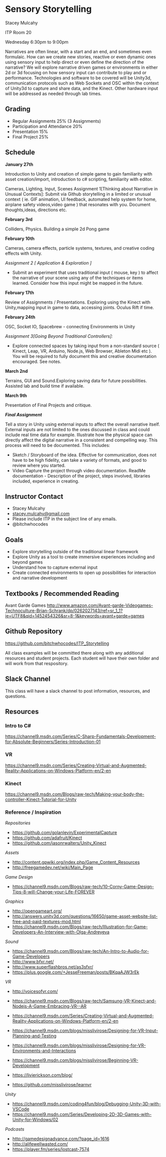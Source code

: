 # Sensory Storytelling
Stacey Mulcahy 

ITP Room 20 

Wednesday 6:30pm to 9:00pm 

Narratives are often linear, with a start and an end, and sometimes even formulaic. How can we
create new stories, reactive or even dynamic ones using sensory input to help direct or even define the direction of the narrative? We will explore narrative driven games or environments in either 2d or 3d focusing on how sensory input can contribute to play and or performance.
Technologies and software to be covered will be Unity3d, communication protocols such as Web Sockets and OSC within the context of Unity3d to capture and share data, and the Kinect. Other hardware input will be addressed as needed through lab times.

## Grading
- Regular Assignments 25% (3 Assignments) 
- Participation and Attendance 20%
- Presentation 15%
- Final Project 25%

## Schedule

**January 27th**

Introduction to Unity and creation of simple game to gain familiarity with asset creation/import, introduction to c# scripting, familiarity with editor. 

Cameras, Lighting, Input, Scenes
Assignment 1[Thinking about Narrative in Unusual Contexts]: Submit via Github storytelling in a limited or unusual context ( ie. GIF animation, UI feedback, automated help system for home, airplane safety videos,video game ) that resonates with you. Document thoughts,ideas, directions etc. 

**February 3rd**

Colliders, Physics. Building a simple 2d Pong game

**February 10th**

Cameras, camera effects, particle systems, textures, and creative coding effects with Unity.

_Assignment 2 [ Application & Exploration ]_
- Submit an experiment that  uses traditional input ( mouse, key ) to affect the narrative of your scene using any of the techniques or items learned. Consider how this input might be mapped in the future. 

**February 17th**

Review of Assignments / Presentations. Exploring using the Kinect with Unity,mapping input in game to data, accessing joints. Oculus Rift if time. 

**February 24th**

OSC, Socket IO, Spacebrew - connecting Environments in Unity

*Assignment 3[Going Beyond Traditional Controllers]:* 

- Explore connected spaces by taking input from a non-standard source ( Kinect, Leap, VR, Arduino, Node.js, Web Browser, Ableton Midi etc ). You will be required to fully document this and creative documentation encouraged. See notes. 

**March  2nd**

Terrains, GUI and Sound.Exploring saving data for future possibilities.  Assisted lab and build time if available.  

**March 9th**

Presentation of Final Projects and critique.

***Final Assignment***

Tell a story in Unity using external inputs to affect the overall narrative itself. External inputs are not limited to the ones discussed in class and could include real time data for example.  Illustrate how the physical space can directly affect the digital narrative in a consistent and compelling way. This process will need to be documented. This includes:

- Sketch / Storyboard of the idea. Effective for communication, does not have to be high fidelity, can take a variety of formats, and good to review where you started. 
- Video Capture the project through video documentation. 
ReadMe documentation - Description of the project, steps involved, libraries included, experience in creating.

## Instructor Contact ##
- Stacey Mulcahy
- stacey.mulcahy@gmail.com
- Please include ITP in the subject line of any emails. 
- @bitchwhocodes

## Goals ##
- Explore storytelling outside of the traditional linear framework
- Explore Unity as a tool to create immersive experiences including and beyond games
- Understand how to capture external input 
- Create connected environments to open up possibilities for interaction and narrative development

## Textbooks / Recommended Reading ##
Avant Garde Games
http://www.amazon.com/Avant-garde-Videogames-Technoculture-Brian-Schrank/dp/0262027143/ref=sr_1_1?ie=UTF8&qid=1452454326&sr=8-1&keywords=avant+garde+games

## Github Repository ##
https://github.com/bitchwhocodes/ITP_Storytelling

All class examples will be committed there along with any additional resources and student projects. Each student will have their own folder and will work from that respository. 

## Slack Channel ##
This class will have a slack channel to post information, resources, and questions. 

## Resources ##
### Intro to C# 
https://channel9.msdn.com/Series/C-Sharp-Fundamentals-Development-for-Absolute-Beginners/Series-Introduction-01

### VR ###
https://channel9.msdn.com/Series/Creating-Virtual-and-Augmented-Reality-Applications-on-Windows-Platform-en/2-en

### Kinect ###
https://channel9.msdn.com/Blogs/raw-tech/Making-your-body-the-controller-Kinect-Tutorial-for-Unity

### Reference / Inspiration ###
*Repositories*

- https://github.com/golanlevin/ExperimentalCapture
- https://github.com/adafruit/Kinect
- https://github.com/jasonrwalters/Unity_Kinect

*Assets* 

- http://content.gpwiki.org/index.php/Game_Content_Resources
- http://freegamedev.net/wiki/Main_Page

*Game Design*
- https://channel9.msdn.com/Blogs/raw-tech/10-Corny-Game-Design-Tips-8-will-Change-your-Life-FOREVER


*Graphics*

- http://opengameart.org/
- http://answers.unity3d.com/questions/16650/game-asset-website-list-free-and-paid-textures-mod.html
- https://channel9.msdn.com/Blogs/raw-tech/Illustration-for-Game-Developers-An-Interview-with-Olga-Andreyeva

*Sound*

- https://channel9.msdn.com/Blogs/raw-tech/An-Intro-to-Audio-for-Game-Developers
- http://www.bfxr.net/
- http://www.superflashbros.net/as3sfxr/
- https://plus.google.com/+JesseFreeman/posts/BKqaAJW3rEk

*VR* 

- http://voicesofvr.com/
- https://channel9.msdn.com/Blogs/raw-tech/Samsung-VR-Kinect-and-Nodejs-A-Game-Embracing-VR--AR
- https://channel9.msdn.com/Series/Creating-Virtual-and-Augmented-Reality-Applications-on-Windows-Platform-en/2-en
- https://channel9.msdn.com/blogs/misslivirose/Designing-for-VR-Input-Planning-and-Testing
- https://channel9.msdn.com/blogs/misslivirose/Designing-for-VR-Environments-and-Interactions
- https://channel9.msdn.com/blogs/misslivirose/Beginning-VR-Development

- https://livierickson.com/blog/

- https://github.com/misslivirose/learnvr

*Unity* 

- https://channel9.msdn.com/coding4fun/blog/Debugging-Unity-3D-with-VSCode
- https://channel9.msdn.com/Series/Developing-2D-3D-Games-with-Unity-for-Windows/02

*Podcasts*

- http://gamedesignadvance.com/?page_id=1616
- http://alifewellwasted.com/
- https://player.fm/series/lostcast-7574








